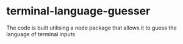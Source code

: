 # terminal-language-guesser
The code is built utilising a node package that allows it to guess the language of terminal inputs
